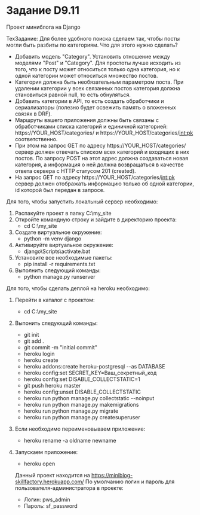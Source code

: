 # Задание D9.11

   Проект миниблога на Django

  ТехЗадание:
  Для более удобного поиска сделаем так, чтобы посты могли быть разбиты по категориям. Что для этого нужно сделать?
  - Добавить модель "Category". Установить отношение между моделями "Post" и "Category". Для простоты лучше исходить из того, что к посту может относиться только одна категория, но к одной категории может относиться множество постов.
  - Категория должна быть необязательным параметром поста. При удалении категории у всех связанных постов категория должна становиться равной null, то есть обнуляться.
  - Добавить категории в API, то есть создать обработчики и сериализаторы (полезно будет освежить память о вложенных связях в DRF).
  - Маршруты вашего приложения должны быть связаны с обработчиками списка категорий и единичной категорией: https://YOUR_HOST/categories/ и https://YOUR_HOST/categories/<int:pk> соответственно.
  - При этом на запрос GET по адресу https://YOUR_HOST/categories/ сервер должен отвечать списком всех категорий и входящих в них постов. По запросу POST на этот адрес должна создаваться новая категория, а информация о ней должна возвращаться в качестве ответа сервера с HTTP статусом 201 (created).
  - На запрос GET по адресу https://YOUR_HOST/categories/<int:pk> сервер должен отображать информацию только об одной категории, id которой был передан в запросе.

Для того, чтобы запустить локальный сервер необходимо:
1) Распакуйте проект в папку C:\my_site
2) Откройте командную строку и зайдите в директорию проекта:
   - cd C:\my_site
3) Создате виртуальное окружение:
   - python -m venv django
4) Активируйте виртуальное окружение:
   - django\Scripts\activate.bat
5) Установите все необходимые пакеты:
   - pip install -r requirements.txt
6) Выполнить следующий команды:
   - python manage.py runserver

Для того, чтобы сделать деплой на heroku необходимо:
1) Перейти в каталог с проектом:
   - cd C:\my_site
2) Выпонить следующий команды:
   - git init
   - git add .
   - git commit -m "initial commit"
   - heroku login
   - heroku create
   - heroku addons:create heroku-postgresql --as DATABASE
   - heroku config:set SECRET_KEY=Ваш_секретный_код
   - heroku config:set DISABLE_COLLECTSTATIC=1
   - git push heroku master
   - heroku config:unset DISABLE_COLLECTSTATIC
   - heroku run python manage.py collectstatic --noinput
   - heroku run python manage.py makemigrations
   - heroku run python manage.py migrate
   - heroku run python manage.py createsuperuser
3) Если необходимо переименовываем приложение:
   - heroku rename -a oldname newname
4) Запускаем приложение:
   - heroku open

   Данный проект находится на https://miniblog-skillfactory.herokuapp.com/
   По умолчанию логин и пароль для пользователя-администратора в проекте:
   - Логин: pws_admin
   - Пароль: sf_password

